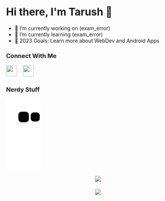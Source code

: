 # Hi there, I'm Tarush 👋

- 🔭 I’m currently working on (exam_error)
- 🌱 I’m currently learning (exam_error)
- 🥅 2023 Goals: Learn more about WebDev and Android Apps


<!--Links-->
### Connect With Me

[<img height="30" width="30" media="(prefers-color-scheme: light)" src="https://cdn.simpleicons.org/linkedin"/>](https://www.linkedin.com/in/tarush-agarwal-7b0a68249/)
&nbsp;&nbsp;
[<img height="30" width="30" media="(prefers-color-scheme: light)" src="https://cdn.simpleicons.org/Instagram"/>](https://www.instagram.com/tar10000/)
&nbsp;&nbsp;
  
### Nerdy Stuff
![Snake animation](https://github.com/tarush10000/tarush10000/blob/output/github-contribution-snake.svg)
&nbsp;  
<p align ="center">
  <img src="https://github-readme-stats-mh75-f8v55bzc2-tarush10000.vercel.app?username=tarush10000&layout=compact&theme=tokyonight&hide_border=TRUE"/><br><br>
  <img src="one-piece-zoro-vs-king.gif">
</p>
